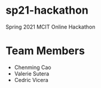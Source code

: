 # sp21-hackathon
Spring 2021 MCIT Online Hackathon

# Team Members
- Chenming Cao
- Valerie Sutera
- Cedric Vicera

